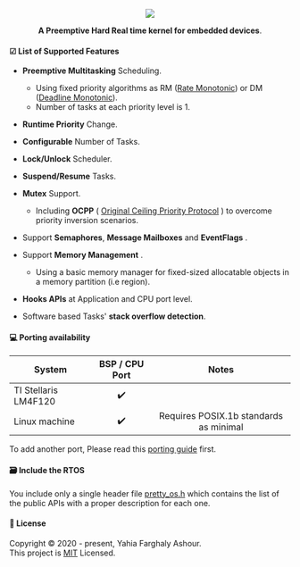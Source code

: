<p align="center">
  <img src="logo.png">
</p>
<p align="center">
  <b>A Preemptive Hard Real time kernel for embedded devices</b>.
</p>

#### ☑ List of Supported Features

- **Preemptive Multitasking** Scheduling.
    - Using fixed priority algorithms as RM ([Rate Monotonic](https://en.wikipedia.org/wiki/Rate-monotonic_scheduling)) or DM ([Deadline Monotonic](https://en.wikipedia.org/wiki/Deadline-monotonic_scheduling)).
    - Number of tasks at each priority level is 1. 

- **Runtime Priority** Change.

- **Configurable** Number of Tasks.

- **Lock/Unlock** Scheduler.

- **Suspend/Resume** Tasks.

- **Mutex** Support. 
    - Including **OCPP** ( [Original Ceiling Priority Protocol](https://en.wikipedia.org/wiki/Priority_ceiling_protocol) ) to overcome priority inversion scenarios.

- Support **Semaphores**, **Message Mailboxes** and **EventFlags** .

- Support **Memory Management** .
    - Using a basic memory manager for fixed-sized allocatable objects in a memory partition (i.e region).    

- **Hooks APIs** at Application and CPU port level.

- Software based Tasks' **stack overflow detection**.

#### 💻 Porting availability
| System      			    | BSP / CPU Port 		| Notes                                 |
| ----------------------|:-----------------:|:-------------------------------------:|
| TI Stellaris LM4F120 	|✔️ 			           |                                       |
| Linux machine         | ✔️                 |Requires POSIX.1b standards as minimal |

To add another port, Please read this [porting guide](port/porting_guide.md) first.

#### 🗃️ Include the RTOS
You include only a single header file [pretty_os.h](kernel/pretty_os.h) which contains the list
of the public APIs with a proper description for each one.


#### 📝 License
Copyright © 2020 - present, Yahia Farghaly Ashour.<br>
This project is [MIT](https://github.com/yahiafarghaly/PrettyOS/blob/master/LICENSE) Licensed.
